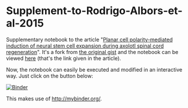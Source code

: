 # Supplement-to-Rodrigo-Albors-et-al-2015
Supplementary notebook to the article "[Planar cell polarity-mediated induction of neural stem cell expansion during axolotl spinal cord regeneration](http://dx.doi.org/10.7554/eLife.10230)". It's a fork from [the original gist](https://gist.github.com/fabianrost84/3cc58a27b5688f4e2eba) and the notebook can be viewed [here](http://nbviewer.jupyter.org/3cc58a27b5688f4e2eba) (that's the link given in the article).

Now, the notebook can easily be executed and modified in an interactive way. Just click on the button below:

[![Binder](http://mybinder.org/badge.svg)](http://mybinder.org/repo/fabianrost84/Supplement-to-Rodrigo-Albors-et-al-2015)

This makes use of http://mybinder.org/.
